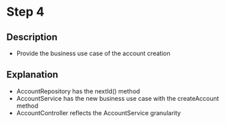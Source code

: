 # Step 4

## Description

- Provide the business use case of the account creation

## Explanation

- AccountRepository has the nextId() method
- AccountService has the new business use case with the createAccount method
- AccountController reflects the AccountService granularity